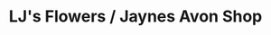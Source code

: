 ---
title: "LJ's Flowers / Jaynes Avon Shop"
url: /great-yarmouth/ljs-flowers-jaynes-avon-shop/
shop: florist
---